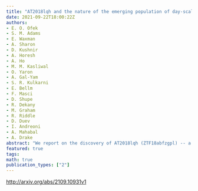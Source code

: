 ```yaml
---
title: "AT2018lqh and the nature of the emerging population of day-scale   duration optical transients"
date: 2021-09-22T18:00:22Z
authors:
- E. O. Ofek
- S. M. Adams
- E. Waxman
- A. Sharon
- D. Kushnir
- A. Horesh
- A. Ho
- M. M. Kasliwal
- O. Yaron
- A. Gal-Yam
- S. R. Kulkarni
- E. Bellm
- F. Masci
- D. Shupe
- R. Dekany
- M. Graham
- R. Riddle
- D. Duev
- I. Andreoni
- A. Mahabal
- A. Drake
abstract: "We report on the discovery of AT2018lqh (ZTF18abfzgpl) -- a rapidly-evolving extra-galactic transient in a star-forming host at 242 Mpc. The transient g-band light curve's duration above half-maximum light is about 2.1 days, where 0.4/1.7 days are spent on the rise/decay, respectively. The estimated bolometric light curve of this object peaked at about 7x10^42 erg/s -- roughly seven times brighter than AT2017gfo. We show that this event can be explained by an explosion with a fast (v~0.08 c) low-mass (~0.07 Msun) ejecta, composed mostly of radioactive elements. For example, ejecta dominated by Ni-56 with a time scale of t_0=1.6 days for the ejecta to become optically thin for gamma-rays fits the data well. Such a scenario requires burning at densities that are typically found in the envelopes of neutron stars or the cores of white dwarfs. A combination of circumstellar material (CSM) interaction power at early times and shock cooling at late times is consistent with the photometric observations, but the observed spectrum of the event may pose some challenges for this scenario. The observations are not consistent with a shock breakout from a stellar envelope, while a model involving a low-mass ejecta ramming into low-mass CSM cannot explain both the early- and late-time observations."
featured: true
tags:
math: true
publication_types: ["2"]
---
```

http://arxiv.org/abs/2109.10931v1